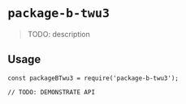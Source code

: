 # `package-b-twu3`

> TODO: description

## Usage

```
const packageBTwu3 = require('package-b-twu3');

// TODO: DEMONSTRATE API
```
